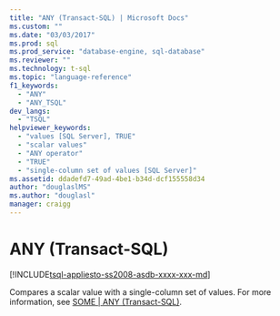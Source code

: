 ```yaml
---
title: "ANY (Transact-SQL) | Microsoft Docs"
ms.custom: ""
ms.date: "03/03/2017"
ms.prod: sql
ms.prod_service: "database-engine, sql-database"
ms.reviewer: ""
ms.technology: t-sql
ms.topic: "language-reference"
f1_keywords: 
  - "ANY"
  - "ANY_TSQL"
dev_langs: 
  - "TSQL"
helpviewer_keywords: 
  - "values [SQL Server], TRUE"
  - "scalar values"
  - "ANY operator"
  - "TRUE"
  - "single-column set of values [SQL Server]"
ms.assetid: ddadefd7-49ad-4be1-b34d-dcf155558d34
author: "douglaslMS"
ms.author: "douglasl"
manager: craigg
---
```

# ANY (Transact-SQL)
[!INCLUDE[tsql-appliesto-ss2008-asdb-xxxx-xxx-md](../../includes/tsql-appliesto-ss2008-asdb-xxxx-xxx-md.md)]

  Compares a scalar value with a single-column set of values. For more information, see [SOME &#124; ANY &#40;Transact-SQL&#41;](../../t-sql/language-elements/some-any-transact-sql.md).  
  
  
